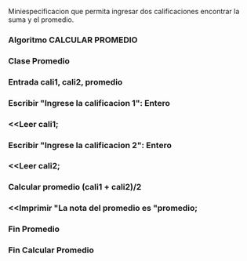 Miniespecificacion que permita ingresar dos calificaciones encontrar la suma y el promedio.

### Algoritmo CALCULAR PROMEDIO
### Clase Promedio
### Entrada cali1, cali2, promedio
### Escribir "Ingrese la calificacion 1": Entero
### <<Leer cali1;
### Escribir "Ingrese la calificacion 2": Entero
### <<Leer cali2;
### Calcular promedio (cali1 + cali2)/2
### <<Imprimir "La nota del promedio es "promedio;
### Fin Promedio
### Fin Calcular Promedio